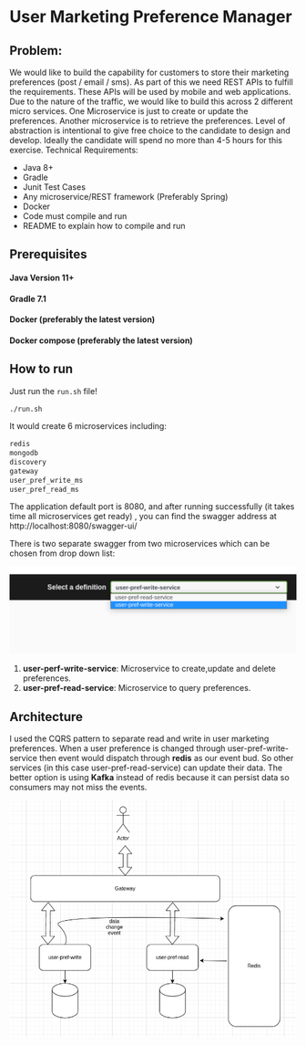 # User Marketing Preference Manager
## Problem:
We would like to build the capability for customers to store their
marketing preferences (post / email / sms). As part of this we need REST APIs to fulfill the
requirements. These APIs will be used by mobile and web applications.
Due to the nature of the traffic, we would like to build this across 2 different micro services.
One Microservice is just to create or update the preferences. Another microservice is to
retrieve the preferences.
Level of abstraction is intentional to give free choice to the candidate to design and develop.
Ideally the candidate will spend no more than 4-5 hours for this exercise.
Technical Requirements:
- Java 8+
- Gradle
- Junit Test Cases
- Any microservice/REST framework (Preferably Spring)
- Docker
- Code must compile and run
- README to explain how to compile and run


## Prerequisites

#### Java Version 11+
#### Gradle 7.1
#### Docker (preferably the latest version)
#### Docker compose (preferably the latest version)

## How to run
Just run the `run.sh` file! 
```shell
./run.sh
```
It would create 6 microservices including: 
```shell
redis
mongodb
discovery
gateway
user_pref_write_ms
user_pref_read_ms
```
The application default port is 8080, and after running successfully (it takes 
time all microservices get ready) ,
you can find the swagger address at http://localhost:8080/swagger-ui/
<p></p>
There is two separate swagger from two microservices which can be chosen from 
drop down list:

![select service](./img/1.png)

1. **user-perf-write-service**: Microservice to create,update and delete preferences.
2. **user-pref-read-service**: Microservice to query preferences.

## Architecture
I used the CQRS pattern to separate read and write in user marketing preferences.
When a user preference is changed through user-pref-write-service then event would dispatch
through **redis** as our event bud. So other services (in this case user-pref-read-service) can update
their data. The better option is using **Kafka** instead of redis because it can persist
data so consumers may not miss the events. 

![select service](./img/2.png)